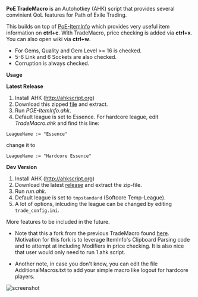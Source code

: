 **PoE TradeMacro** is an Autohotkey (AHK) script that provides several convinient QoL features for Path of Exile Trading.

This builds on top of [PoE-ItemInfo](https://github.com/aRTy42/POE-ItemInfo) which provides very useful item information on **ctrl+c**.
With TradeMacro, price checking is added via **ctrl+x**. You can also open wiki via **ctrl+w**.

* For Gems, Quality and Gem Level >= 16 is checked.
* 5-6 Link and 6 Sockets are also checked.
* Corruption is always checked.

**Usage**

**Latest Release**

1. Install AHK (http://ahkscript.org)
2. Download this zipped [file](https://github.com/thirdy/POE-TradeMacro/archive/master.zip) and extract. 
3. Run _POE-ItemInfo.ahk_.
4. Default league is set to Essence. For hardcore league, edit *TradeMacro.ahk* and find this line:

`LeagueName := "Essence"`

change it to

`LeagueName := "Hardcore Essence"`

**Dev Version**

1. Install AHK (http://ahkscript.org)
2. Download the latest [release](https://github.com/thirdy/POE-TradeMacro/releases/latest) and extract the zip-file. 
3. Run _run.ahk_.
4. Default league is set to `tmpstandard` (Softcore Temp-League).
5. A lot of options, inlcuding the league can be changed by editing `trade_config.ini`. 

More features to be included in the future.

* Note that this a fork from the previous TradeMacro found [here](https://github.com/thirdy/trademacro). Motivation for this fork is to leverage ItemInfo's Clipboard Parsing code and to attempt at including Modifiers in price checking. It is also nice that user would only need to run 1 ahk script.

* Another note, in case you don't know, you can edit the file AdditionalMacros.txt to add your simple macro like logout for hardcore players.

![screenshot](https://cloud.githubusercontent.com/assets/75921/19019883/3ad6cb66-88c9-11e6-9592-46a8e4fc5e6b.PNG)
